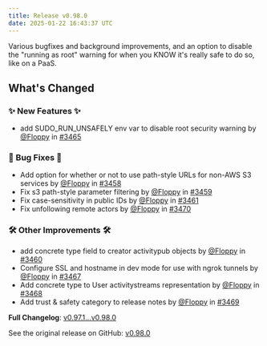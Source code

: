 ```yaml
---
title: Release v0.98.0
date: 2025-01-22 16:43:37 UTC
---
```

Various bugfixes and background improvements, and an option to disable the "running as root" warning for when you KNOW it's really safe to do so, like on a PaaS.

## What's Changed
### ✨ New Features ✨
* add SUDO_RUN_UNSAFELY env var to disable root security warning by [@Floppy](https://github.com/Floppy) in [#3465](https://github.com/manyfold3d/manyfold/pull/3465)
### 🐛 Bug Fixes 🐛
* Add option for whether or not to use path-style URLs for non-AWS S3 services by [@Floppy](https://github.com/Floppy) in [#3458](https://github.com/manyfold3d/manyfold/pull/3458)
* Fix s3 path-style parameter filtering by [@Floppy](https://github.com/Floppy) in [#3459](https://github.com/manyfold3d/manyfold/pull/3459)
* Fix case-sensitivity in public IDs by [@Floppy](https://github.com/Floppy) in [#3461](https://github.com/manyfold3d/manyfold/pull/3461)
* Fix unfollowing remote actors by [@Floppy](https://github.com/Floppy) in [#3470](https://github.com/manyfold3d/manyfold/pull/3470)
### 🛠️ Other Improvements 🛠️
* add concrete type field to creator activitypub objects by [@Floppy](https://github.com/Floppy) in [#3460](https://github.com/manyfold3d/manyfold/pull/3460)
* Configure SSL and hostname in dev mode for use with ngrok tunnels by [@Floppy](https://github.com/Floppy) in [#3467](https://github.com/manyfold3d/manyfold/pull/3467)
* Add concrete type to User activitystreams representation by [@Floppy](https://github.com/Floppy) in [#3468](https://github.com/manyfold3d/manyfold/pull/3468)
* Add trust & safety category to release notes by [@Floppy](https://github.com/Floppy) in [#3469](https://github.com/manyfold3d/manyfold/pull/3469)


**Full Changelog**: [v0.97.1...v0.98.0](https://github.com/manyfold3d/manyfold/compare/v0.97.1...v0.98.0)

See the original release on GitHub: [v0.98.0](https://github.com/manyfold3d/manyfold/releases/tag/v0.98.0)
